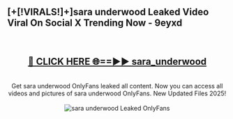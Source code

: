 <h2>[+[!VIRALS!]+]sara underwood Leaked Video Viral On Social X Trending Now - 9eyxd</h2>
<br>
<div align="center">
<h2><a href="https://libra.edu.pl?sara_underwood" rel="nofollow">🔴 CLICK HERE 🌐==►► sara_underwood</a></h2>
<br>
Get sara underwood OnlyFans leaked all content. Now you can access all videos and pictures of sara underwood OnlyFans. New Updated Files 2025!
<br>
<br>
<a href="https://libra.edu.pl?sara_underwood" rel="nofollow" data-target="animated-image.originalLink"><img src="https://i.ibb.co.com/WyWwxjT/player-gif2.gif" alt="sara underwood Leaked OnlyFans" style="max-width: 100%; display: inline-block;" data-target="animated-image.originalImage"></a>
</div>
<br>